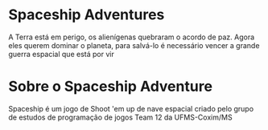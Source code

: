 Spaceship Adventures
====================
A Terra está em perigo, os alienígenas quebraram o acordo de paz. Agora eles querem dominar o planeta, para salvá-lo é necessário vencer a grande guerra espacial que está por vir

# Sobre o Spaceship Adventure
Spaceship é um jogo de Shoot 'em up de nave espacial criado pelo grupo de estudos de 
programação de jogos Team 12 da UFMS-Coxim/MS 
